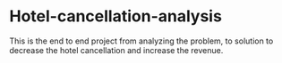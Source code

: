 # Hotel-cancellation-analysis
This is the end to end project from analyzing the problem, to solution to decrease the hotel cancellation and increase the revenue.
